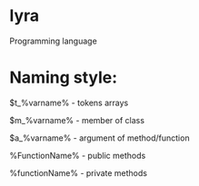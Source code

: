 lyra
====

Programming language

Naming style:
==
$t_%varname% - tokens arrays

$m_%varname% - member of class

$a_%varname% - argument of method/function

%FunctionName% - public methods

%functionName% - private methods

